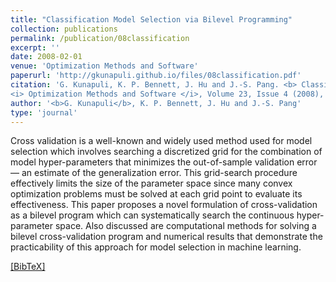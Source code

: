 ```yaml
---
title: "Classification Model Selection via Bilevel Programming"
collection: publications
permalink: /publication/08classification
excerpt: ''
date: 2008-02-01
venue: 'Optimization Methods and Software'
paperurl: 'http://gkunapuli.github.io/files/08classification.pdf'
citation: 'G. Kunapuli, K. P. Bennett, J. Hu and J.-S. Pang. <b> Classification Model Selection via Bilevel Programming </b>
<i> Optimization Methods and Software </i>, Volume 23, Issue 4 (2008), pp. 475-489, Special Issue on Mathematical Programming in Data Mining and Machine Learning, Guest Editors: Katya Scheinberg and Jiming Peng.'
author: '<b>G. Kunapuli</b>, K. P. Bennett, J. Hu and J.-S. Pang'
type: 'journal'
---
```

Cross validation is a well-known and widely used method used for model selection which involves searching a discretized grid for the combination of model hyper-parameters that minimizes the out-of-sample validation error — an estimate of the generalization error. This grid-search procedure effectively limits the size of the parameter space since many convex optimization problems must be solved at each grid point to evaluate its effectiveness. This paper proposes a novel formulation of cross-validation as a bilevel program which can systematically search the continuous hyper-parameter space. Also discussed are computational methods for solving a bilevel cross-validation program and numerical results that demonstrate the practicability of this approach for model selection in machine learning.

[[BibTeX]](http://gkunapuli.github.io/files/08classification.bib)
